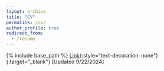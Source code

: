 ```yaml
---
layout: archive
title: "CV"
permalink: /cv/
author_profile: true
redirect_from:
  - /resume
---
```


{% include base_path %}
[Link](http://ashtsang.github.io/files/CV_Ashley_Tsang__2024_.pdf){:style="text-decoration: none"}{:target="_blank"} [Updated 9/22/2024]

